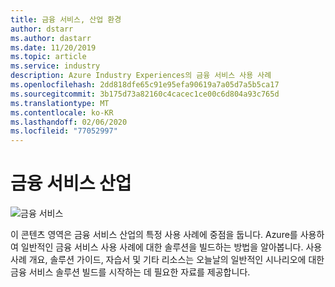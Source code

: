 ```yaml
---
title: 금융 서비스, 산업 환경
author: dstarr
ms.author: dastarr
ms.date: 11/20/2019
ms.topic: article
ms.service: industry
description: Azure Industry Experiences의 금융 서비스 사용 사례
ms.openlocfilehash: 2dd818dfe65c91e95efa90619a7a05d7a5b5ca17
ms.sourcegitcommit: 3b175d73a82160c4cacec1ce00c6d804a93c765d
ms.translationtype: MT
ms.contentlocale: ko-KR
ms.lasthandoff: 02/06/2020
ms.locfileid: "77052997"
---
```

# <a name="financial-services-industry"></a>금융 서비스 산업

![금융 서비스](./assets/index-assets/financial-services.png)

이 콘텐츠 영역은 금융 서비스 산업의 특정 사용 사례에 중점을 둡니다. Azure를 사용하여 일반적인 금융 서비스 사용 사례에 대한 솔루션을 빌드하는 방법을 알아봅니다. 사용 사례 개요, 솔루션 가이드, 자습서 및 기타 리소스는 오늘날의 일반적인 시나리오에 대한 금융 서비스 솔루션 빌드를 시작하는 데 필요한 자료를 제공합니다.
